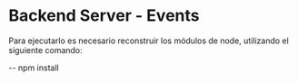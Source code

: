 # Backend Server - Events

Para ejecutarlo es necesario reconstruir los módulos de node, utilizando
el siguiente comando:

-- npm install
